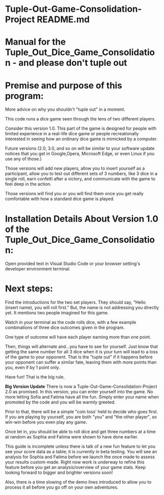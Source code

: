 # Tuple-Out-Game-Consolidation-Project README.md
# Manual for the Tuple_Out_Dice_Game_Consolidation - and please don't tuple out

# Premise and purpose of this program:

More advice on why you shouldn't "tuple out" in a moment.

This code runs a dice game seen through the lens of two different players. 

Consider this version 1.0. This part of the game is designed for people with limited experience in a real-life dice game or people recreationally interested in seeing how an ordinary dice game is mimicked by a computer.

Future versions (2.0, 3.0, and so on will be similar to your software update notices that you get in Google,Opera, Microsoft Edge, or even Linux if you use any of those.) 

Those versions will add new players, allow you to insert yourself as a participant, allow you to test out different sets of 3 numbers, like 3 dice in a single roll, earn confetti after a victory, and communicate with the game to feel deep in the action. 

Those versions will find you or you will find them once you get really comfortable with how a standard dice game
is played.

# Installation Details About Version 1.0 of the Tuple_Out_Dice_Game_Consolidation:

Open provided text in Visual Studio Code or your browser setting's developer environment terminal.

# Next steps:
Find the introductions for the two set players. They should say, "Hello (insert name), you will roll first." But, the name is not addressing you directly yet. It mentions two people imagined for this game.

Watch in your terminal as the code rolls dice, with a few example combinations of three dice outcomes given in the program. 

One type of outcome will have each player earning more than one point. 

Then, things will alternate and...you have to see for yourself. Just know that getting the same number for all 3 dice when it is your turn will lead to a loss of the game to your opponent. That is the "tuple out" if it happens before your opponent can suffer a similar fate, leaving them with more points than you, even if by 1 point only.

Have fun! That is the big rule.

**Big Version Update** 
There is now a Tuple-Out-Game-Consolidation-Project 2.0 as promised. In this version, you can enter yourself into the game. No more letting Sofia and Fatima have all the fun. Simply enter your name when promoted by the code and you will be warmly greeted. 

Prior to that, there will be a simple "coin toss' held to decide who goes first. If you are playing by yourself, you are both "you" and "the other player", so win-win before you even play any game. 

Once let in, you should be able to roll dice and get three numbers at a time at random as Sophia and Fatima were shown to have done earlier.

This guide is incomplete unless there is talk of a new fun feature to let you see your score data as a table; it is currently in beta testing. You will see an analysis for Sophia and Fatima before we launch the once made to assess your results custom-made. Right now work is underway to refine this feature before you get an analysis/overview of your game stats. Keep looking forward to bigger and brighter versions soon!

Also, there is a time slowing of the demo lines introduced to allow you to process it all before you go off on your own adventures.
